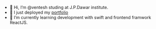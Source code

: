 - 👋 Hi, I’m @ventesh studing at J.P.Dawar institute.
- 👀 I just deployed my [portfolio](ventesh.github.io)
- 🌱 I’m currently learning development with swift and frontend framwork ReactJS.
<!-- - 📫 How to reach me -->

<!---
ventesh/ventesh is a ✨ special ✨ repository because its `README.md` (this file) appears on your GitHub profile.
You can click the Preview link to take a look at your changes.
--->
